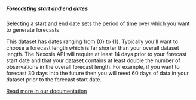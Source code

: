 ##### Forecasting start and end dates
Selecting a start and end date sets the period of time over which you want to generate forecasts

This dataset has dates ranging from <span class="number">{0}</span> to <span class="number">{1}</span>. Typically you'll want to choose a forecast length which is far shorter than your overall dataset length. The Nexosis API will require at least 14 days prior to your forecast start date and that your dataset contains at least double the number of observations in the overall forecast length. For example, if you want to forecast 30 days into the future then you will need 60 days of data in your dataset prior to the forecast start date.

<a href="http://docs.nexosis.com/guides/forecasting-walkthrough" target="_blank">Read more in our documentation</a>